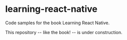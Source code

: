 # learning-react-native
Code samples for the book Learning React Native.

This repository -- like the book! -- is under construction.
